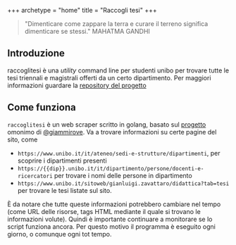 +++
archetype = "home"
title = "Raccogli tesi"
+++

> "Dimenticare come zappare la terra e curare il terreno significa dimenticare se stessi."
> MAHATMA GANDHI

## Introduzione

raccoglitesi è una *utility* command line per studenti unibo
per trovare tutte le tesi triennali e magistrali offerti da un certo
dipartimento.
Per maggiori informazioni guardare la [repository del progetto](https://github.com/csunibo/raccoglitesi)

## Come funziona

`raccoglitesi` è un web scraper scritto in golang, basato sul [progetto](https://github.com/giammirove/raccoglitesi_unibo) omonimo di
[@giammirove](https://github.com/giammirove).
Va a trovare informazioni su certe pagine del sito, come
- `https://www.unibo.it/it/ateneo/sedi-e-strutture/dipartimenti`, per scoprire i dipartimenti presenti
- `https://{{dip}}.unibo.it/it/dipartimento/persone/docenti-e-ricercatori` per trovare i nomi delle persone in dipartimento
- `https://www.unibo.it/sitoweb/gianluigi.zavattaro/didattica?tab=tesi` per trovare le tesi listate sul sito.

È da notare che tutte queste informazioni potrebbero cambiare nel tempo (come URL delle risorse, tags HTML mediante il quale
si trovano le informazioni volute). Quindi è importante continuare a monitorare se lo script funziona ancora. 
Per questo motivo il programma è eseguito ogni giorno, o comunque ogni tot tempo.

